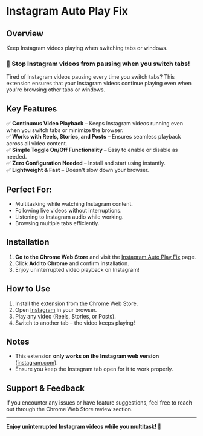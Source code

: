 # Instagram Auto Play Fix

## Overview
Keep Instagram videos playing when switching tabs or windows.

### 🎯 Stop Instagram videos from pausing when you switch tabs!
Tired of Instagram videos pausing every time you switch tabs? This extension ensures that your Instagram videos continue playing even when you're browsing other tabs or windows.

## Key Features
✅ **Continuous Video Playback** – Keeps Instagram videos running even when you switch tabs or minimize the browser.  
✅ **Works with Reels, Stories, and Posts** – Ensures seamless playback across all video content.  
✅ **Simple Toggle On/Off Functionality** – Easy to enable or disable as needed.  
✅ **Zero Configuration Needed** – Install and start using instantly.  
✅ **Lightweight & Fast** – Doesn't slow down your browser.

## Perfect For:
- Multitasking while watching Instagram content.  
- Following live videos without interruptions.  
- Listening to Instagram audio while working.  
- Browsing multiple tabs efficiently.

## Installation
1. **Go to the Chrome Web Store** and visit the [Instagram Auto Play Fix](https://chromewebstore.google.com/detail/instagram-auto-play-fix/aahklphdncmbmkmcbgdglefnlfmeegjj) page.
2. Click **Add to Chrome** and confirm installation.
3. Enjoy uninterrupted video playback on Instagram!

## How to Use
1. Install the extension from the Chrome Web Store.
2. Open [Instagram](https://www.instagram.com) in your browser.
3. Play any video (Reels, Stories, or Posts).
4. Switch to another tab – the video keeps playing!

## Notes
- This extension **only works on the Instagram web version** ([instagram.com](https://www.instagram.com)).
- Ensure you keep the Instagram tab open for it to work properly.

## Support & Feedback
If you encounter any issues or have feature suggestions, feel free to reach out through the Chrome Web Store review section.

---
**Enjoy uninterrupted Instagram videos while you multitask! 🚀**

